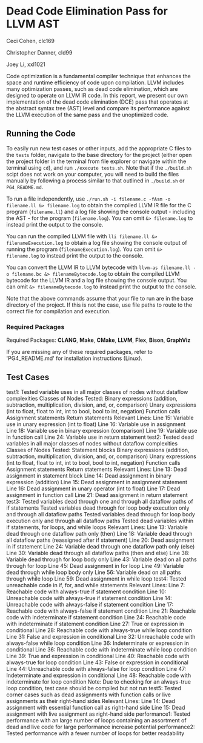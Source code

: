 # Dead Code Elimination Pass for LLVM AST
Ceci Cohen, clc169

Christopher Danner, cld99

Joey Li, xxl1021

Code optimization is a fundamental compiler technique that enhances the space and runtime efficiency of code upon compilation. LLVM includes many optimization passes, such as dead code elimination, which are designed to operate on LLVM IR code. In this report, we present our own implementation of the dead code elimination (DCE) pass that operates at the abstract syntax tree (AST) level and compare its performance against the LLVM execution of the same pass and the unoptimized code.

## Running the Code
To easily run new test cases or other inputs, add the appropriate C files to the `tests` folder, navigate to the base directory for the project (either open the project folder in the terminal from file explorer or navigate within the terminal using `cd`), and run `./execute tests.sh`. Note that if the `./build.sh` scipt does not work on your computer, you will need to build the files manually by following a process similar to that outlined in `./build.sh` or `PG4_README.md`.

To run a file independently, use `./run.sh -i filename.c -fAsm -o filename.ll &> filename.log` to obtain the compiled LLVM IR file for the C program (`filename.ll`) and a log file showing the console output - including the AST - for the program (`filename.log`). You can omit `&> filename.log` to instead print the output to the console.

You can run the compiled LLVM file with `lli filename.ll &> filenameExecution.log` to obtain a log file showing the console output of running the program (`filenameExecution.log`). You can omit `&> filename.log` to instead print the output to the console.

You can convert the LLVM IR to LLVM bytecode with `llvm-as filename.ll -o filename.bc &> filenameBytecode.log` to obtain the compiled LLVM bytecode for the LLVM IR and a log file showing the console output. You can omit `&> filenameBytecode.log` to instead print the output to the console.

Note that the above commands assume that your file to run are in the base directory of the project. If this is not the case, use file paths to route to the correct file for compilation and execution.

### Required Packages
Required Packages: **CLANG**, **Make**, **CMake**, **LLVM**, **Flex**, **Bison**, **GraphViz**

If you are missing any of these required packages, refer to 'PG4_README.md' for installation instructions (Linux).

## Test Cases
test1:
    Tested variable uses in all major classes of nodes without dataflow complexities
    Classes of Nodes Tested:
        Binary expressions (addition, subtraction, multiplication, division, and, or, comparison)
        Unary expressions (int to float, float to int, int to bool, bool to int, negation)
        Function calls
        Assignment statements
        Return statements
    Relevant Lines:
        Line 15: Variable use in unary expression (int to float)
        Line 16: Variable use in assignment
        Line 18: Variable use in binary expression (comparison)
        Line 19: Variable use in function call
        Line 24: Variable use in return statement
test2:
    Tested dead variables in all major classes of nodes without dataflow complexities
    Classes of Nodes Tested:
        Statement blocks
        Binary expressions (addition, subtraction, multiplication, division, and, or, comparison)
        Unary expressions (int to float, float to int, int to bool, bool to int, negation)
        Function calls
        Assignment statements
        Return statements
    Relevant Lines:
        Line 13: Dead assignment in statement block
        Line 14: Dead assignment in binary expression (addition)
        Line 15: Dead assignment in assignment statement
        Line 16: Dead assignment in unary operator (int to float)
        Line 17: Dead assignment in function call
        Line 21: Dead assignment in return statement
test3:
    Tested variables dead through one and through all dataflow paths of if statements
    Tested variables dead through for loop body execution only and through all dataflow paths
    Tested variables dead through for loop body execution only and through all dataflow paths
    Tested dead variables within if statements, for loops, and while loops
    Relevant Lines:
        Line 13: Variable dead through one dataflow path only (then)
        Line 18: Variable dead through all dataflow paths (reassigned after if statement)
        Line 20: Dead assignment in if statement
        Line 24: Variable dead through one dataflow path only (else)
        Line 30: Variable dead through all dataflow paths (then and else)
        Line 38: Variable dead through for loop body only
        Line 43: Variable dead on all paths through for loop
        Line 45: Dead assignment in for loop
        Line 49: Variable dead through while loop body only
        Line 56: Variable dead on all paths through while loop
        Line 59: Dead assignment in while loop
test4:
    Tested unreachable code in if, for, and while statements
    Relevant Lines:
        Line 7: Reachable code with always-true if statement condition
        Line 10: Unreachable code with always-true if statement condition
        Line 14: Unreachable code with always-false if statement condition
        Line 17: Reachable code with always-false if statement condition
        Line 21: Reachable code with indeterminate if statement condition
        Line 24: Reachable code with indeterminate if statement condition
        Line 27: True or expression in conditional
        Line 28: Reachable code with always-true while loop condition
        Line 31: False and expression in conditional
        Line 32: Unreachable code with always-false while loop condition
        Line 36: Indeterminate or expression in conditional
        Line 36: Reachable code with indeterminate while loop condition
        Line 39: True and expression in conditional
        Line 40: Reachable code with always-true for loop condition
        Line 43: False or expression in conditional
        Line 44: Unreachable code with always-false for loop condition
        Line 47: Indeterminate and expression in conditional
        Line 48: Reachable code with indeterminate for loop condition
    Note: Due to checking for an always-true loop condition, test case should be compiled but not run
test5:
    Tested corner cases such as dead assignments with function calls or live assignments as their right-hand sides
    Relevant Lines:
        Line 14: Dead assignment with essential function call as right-hand side
        Line 15: Dead assignment with live assignment as right-hand side
performance1:
    Tested performance with an large number of loops containing an assortment of dead and live code for large performance increase potential
performance2:
    Tested performance with a fewer number of loops for better readability